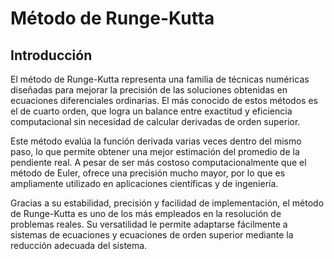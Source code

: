 # Método de Runge-Kutta
## Introducción
El método de Runge-Kutta representa una familia de técnicas numéricas diseñadas para mejorar la precisión de las soluciones obtenidas en ecuaciones diferenciales ordinarias. El más conocido de estos métodos es el de cuarto orden, que logra un balance entre exactitud y eficiencia computacional sin necesidad de calcular derivadas de orden superior.

Este método evalúa la función derivada varias veces dentro del mismo paso, lo que permite obtener una mejor estimación del promedio de la pendiente real. A pesar de ser más costoso computacionalmente que el método de Euler, ofrece una precisión mucho mayor, por lo que es ampliamente utilizado en aplicaciones científicas y de ingeniería.

Gracias a su estabilidad, precisión y facilidad de implementación, el método de Runge-Kutta es uno de los más empleados en la resolución de problemas reales. Su versatilidad le permite adaptarse fácilmente a sistemas de ecuaciones y ecuaciones de orden superior mediante la reducción adecuada del sistema.



